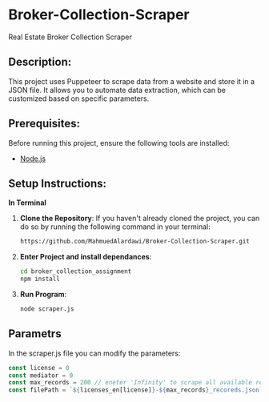 # Broker-Collection-Scraper
Real Estate Broker Collection Scraper

## Description:
This project uses Puppeteer to scrape data from a website and store it in a JSON file. It allows you to automate data extraction, which can be customized based on specific parameters.

## Prerequisites:
Before running this project, ensure the following tools are installed:

- [Node.js](https://nodejs.org/)

## Setup Instructions:

**In Terminal**

1. **Clone the Repository**:
   If you haven't already cloned the project, you can do so by running the following command in your terminal:
   ```bash
   https://github.com/MahmuedAlardawi/Broker-Collection-Scraper.git

2. **Enter Project and install dependances**:
   ```bash
   cd broker_collection_assignment
   npm install

3. **Run Program**:
   ```bash
   node scraper.js

## Parametrs
In the scraper.js file you can modify the parameters:
  ```javascript
  const license = 0
  const mediator = 0
  const max_records = 200 // eneter 'Infinity' to scrape all available recoreds
  const filePath = `${licenses_en[license]}-${max_records}_recoreds.json`;
